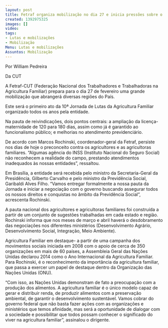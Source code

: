 ```yaml
---
layout: post
title: Fetraf organiza mobilização no dia 27 e inicia pressões sobre o governo federal
created: 1392975325
images: []
video: 
tags:
- Lutas e mobilizações
- Mobilização
Menu: Lutas e mobilizações
Assuntos: Mobilização
---
```



Por William Pedreira

Da CUT


A Fetraf-CUT (Federação Nacional dos Trabalhadores e Trabalhadoras na Agricultura Familiar) prepara para o dia 27 de fevereiro uma grande mobilização que abrangerá diversas regiões do País.


Este será o primeiro ato da 10ª Jornada de Lutas da Agricultura Familiar organizado todos os anos pela entidade.


Na pauta de reivindicações, dois pontos centrais: a ampliação da licença-maternidade de 120 para 180 dias, assim como já é garantido ao funcionalismo público; e melhorias no atendimento previdenciário.


De acordo com Marcos Rochinski, coordenador-geral da Fetraf, persiste nos dias de hoje o preconceito contra os agricultores e as agricultoras familiares. “Algumas agência do INSS (Instituto Nacional do Seguro Social) não reconhecem a realidade do campo, prestando atendimentos inadequados às nossas entidades”, ressaltou.


Em Brasília, a entidade será recebida pelo ministro da Secretaria-Geral da Presidência, Gilberto Carvalho e pelo ministro da Previdência Social, Garibaldi Alves Filho. “Vamos entregar formalmente a nossa pauta da Jornada e iniciar a negociação com o governo buscando assegurar todos os nossos direitos e conquistas no âmbito da Previdência Social”, acrescenta Rochinski.


A pauta nacional dos agricultores e agricultoras familiares foi construída a partir de um conjunto de sugestões trabalhadas em cada estado e região. Rochinski informa que nos meses de março e abril haverá o desdobramento das negociações nos diferentes ministérios (Desenvolvimento Agrário, Desenvolvimento Social, Integração, Meio Ambiente).


Agricultura Familiar em destaque- a partir de uma campanha dos movimentos sociais iniciada em 2008 com o apoio de cerca de 350 organizações em mais de 60 países, a Assembleia Geral das Nações Unidas declarou 2014 como o Ano Internacional da Agricultura Familiar. Para Rochinski, é o reconhecimento da importância da agricultura familiar, que passa a exercer um papel de destaque dentro da Organização das Nações Unidas (ONU).


“Com isso, as Nações Unidas demonstram de fato a preocupação com a produção dos alimentos. A agricultura familiar é o único modelo capaz de gerar e distribuir renda, de produzir alimentos com a preservação ambiental, de garantir o desenvolvimento sustentável. Vamos cobrar do governo federal que não basta fazer ações com as organizações e ministérios que temos afinidade, mas será a oportunidade de dialogar com a sociedade e possibilitar que todos possam conhecer o significado do viver na agricultura familiar”, assinalou o dirigente.
 
